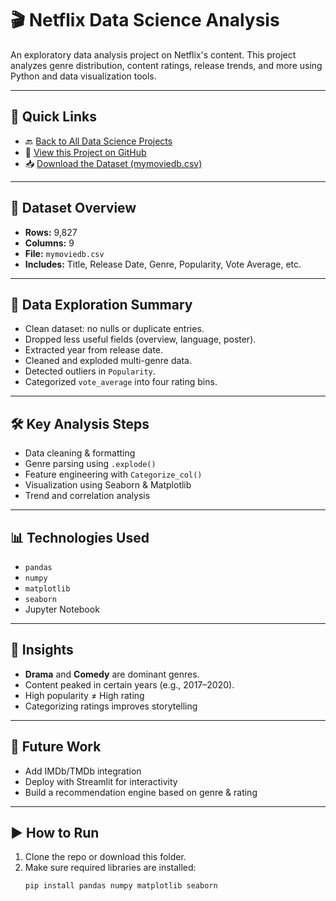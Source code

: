 # 🎬 Netflix Data Science Analysis

An exploratory data analysis project on Netflix's content. This project analyzes genre distribution, content ratings, release trends, and more using Python and data visualization tools.

---

## 🔗 Quick Links

- 🔙 [Back to All Data Science Projects](https://github.com/ShivamMahto2105/Data-Science-Projects)
- 📄 [View this Project on GitHub](https://github.com/ShivamMahto2105/Data-Science-Projects/blob/main/1%20.%20Netflix/NETFLIX.ipynb)
- 📥 [Download the Dataset (mymoviedb.csv)](https://github.com/ShivamMahto2105/Data-Science-Projects/blob/main/1%20.%20Netflix/mymoviedb.csv)

---

## 📁 Dataset Overview

- **Rows:** 9,827  
- **Columns:** 9  
- **File:** `mymoviedb.csv`  
- **Includes:** Title, Release Date, Genre, Popularity, Vote Average, etc.

---

## 🧪 Data Exploration Summary

- Clean dataset: no nulls or duplicate entries.
- Dropped less useful fields (overview, language, poster).
- Extracted year from release date.
- Cleaned and exploded multi-genre data.
- Detected outliers in `Popularity`.
- Categorized `vote_average` into four rating bins.

---

## 🛠️ Key Analysis Steps

- Data cleaning & formatting
- Genre parsing using `.explode()`
- Feature engineering with `Categorize_col()`
- Visualization using Seaborn & Matplotlib
- Trend and correlation analysis

---

## 📊 Technologies Used

- `pandas`
- `numpy`
- `matplotlib`
- `seaborn`
- Jupyter Notebook

---

## 📌 Insights

- **Drama** and **Comedy** are dominant genres.
- Content peaked in certain years (e.g., 2017–2020).
- High popularity ≠ High rating
- Categorizing ratings improves storytelling

---

## 🚀 Future Work

- Add IMDb/TMDb integration
- Deploy with Streamlit for interactivity
- Build a recommendation engine based on genre & rating

---

## ▶️ How to Run

1. Clone the repo or download this folder.
2. Make sure required libraries are installed:
   ```bash
   pip install pandas numpy matplotlib seaborn

